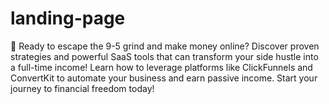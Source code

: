 # landing-page
🚀 Ready to escape the 9-5 grind and make money online? Discover proven strategies and powerful SaaS tools that can transform your side hustle into a full-time income! Learn how to leverage platforms like ClickFunnels and ConvertKit to automate your business and earn passive income. Start your journey to financial freedom today!
